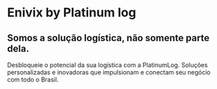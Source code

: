 # Enivix by Platinum log

## Somos a solução logística, não somente parte dela.

Desbloqueie o potencial da sua logística com a PlatinumLog. Soluções personalizadas e inovadoras que impulsionam e conectam seu negócio com todo o Brasil.
